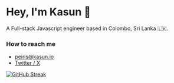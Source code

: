 # Hey, I'm Kasun 👋

A Full-stack Javascript engineer based in Colombo, Sri Lanka 🇱🇰.

### How to reach me

- [peiris@kasun.io](mailto:peiris@kasun.io)
- [Twitter / X](https://x.com/khpeiris)

[![GitHub Streak](https://github-readme-streak-stats.herokuapp.com?user=peiris)](https://git.io/streak-stats)
